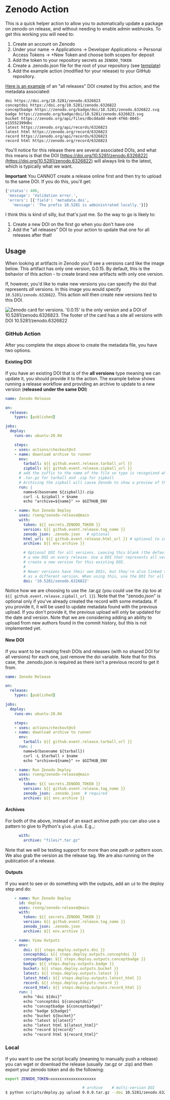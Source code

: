 # Zenodo Action

This is a quick helper action to allow you to automatically update a package on zenodo
on release, and without needing to enable admin webhooks. To get this working you will need to:

1. Create an account on Zenodo
2. Under your name -> Applications -> Developer Applications -> Personal Access Tokens -> +New Token and choose both scopes for deposit
3. Add the token to your repository secrets as `ZENODO_TOKEN`
4. Create a .zenodo.json file for the root of your repository (see [template](.zenodo.json))
5. Add the example action (modified for your release) to your GitHub repository.

[Here is an example](https://doi.org/10.5281/zenodo.6326822) of an "all releases" DOI created by this action, and the metadata associated:

```console
doi https://doi.org/10.5281/zenodo.6326823
conceptdoi https://doi.org/10.5281/zenodo.6326822
conceptbadge https://zenodo.org/badge/doi/10.5281/zenodo.6326822.svg
badge https://zenodo.org/badge/doi/10.5281/zenodo.6326823.svg
bucket https://zenodo.org/api/files/dbcddadd-4ea9-4f66-8045-e15552399dbc
latest https://zenodo.org/api/records/6326823
latest html https://zenodo.org/record/6326823
record https://zenodo.org/api/records/6326823
record html https://zenodo.org/record/6326823
```
 
You'll notice for this release there are several associated DOIs, and what this means is that the DOI [https://doi.org/10.5281/zenodo.6326822](https://doi.org/10.5281/zenodo.6326822)
will always link to the latest, which is typically what we want.

**Important** You CANNOT create a release online first and then try to upload to the same DOI.
If you do this, you'll get:

```python
{'status': 400,
 'message': 'Validation error.',
 'errors': [{'field': 'metadata.doi',
   'message': 'The prefix 10.5281 is administrated locally.'}]}
```

I think this is kind of silly, but that's just me. So the way to go is likely to:

1. Create a new DOI on the first go when you don't have one
2. Add the "all releases" DOI to your action to update that one for all releases after that!

## Usage

When looking at artifacts in Zenodo you'll see a versions card like the image below.  This artifact has
only one version, 0.0.15. By default, this is the behavior of this action - to create brand new artifacts
with only one version.

If, however, you'd like to make new versions you can specify the doi that represents *all*
versions. In this image you would specify `10.5281/zenodo.6326822`.  This action will then
create new versions tied to this DOI.

![Zenodo card for versions. '0.0.15' is the only version and a DOI of 10.5281/zenodo.6326823. The footer of the card has a site all versions with DOI 10.5281/zenodo.6326822](img/zenodo_versions.png)

### GitHub Action

After you complete the steps above to create the metadata file, you have two options.

#### Existing DOI

If you have an existing DOI that is of the **all versions** type meaning we can update it, you should provide it to the action.
The example below shows running a release workflow and providing an archive to update to a new version (**released under the same DOI**)

```yaml
name: Zenodo Release

on:
  release:
    types: [published]

jobs:
  deploy:
    runs-on: ubuntu-20.04

    steps:
    - uses: actions/checkout@v3
    - name: download archive to runner
      env:
        tarball: ${{ github.event.release.tarball_url }}
        zipball: ${{ github.event.release.zipball_url }}
      # add the suffix to the name of the file so type is recognized when downloading from Zenodo
      # .tar.gz for tarball and .zip for zipball
      # Archiving the zipball will cause Zenodo to show a preview of the contents of the zipball while using tarball will not.
      run: |
        name=$(basename ${zipball}).zip  
        curl -L $zipball > $name
        echo "archive=${name}" >> $GITHUB_ENV

    - name: Run Zenodo Deploy
      uses: rseng/zenodo-release@main
      with:
        token: ${{ secrets.ZENODO_TOKEN }}
        version: ${{ github.event.release.tag_name }}
        zenodo_json: .zenodo.json   # optional
        html_url: ${{ github.event.release.html_url }} # optional to include link to the GitHub release
        archive: ${{ env.archive }}

        # Optional DOI for all versions. Leaving this blank (the default) will create
        # a new DOI on every release. Use a DOI that represents all versions will
        # create a new version for this existing DOI.
        #
        # Newer versions have their own DOIs, but they're also linked to this DOI
        # as a different version. When using this, use the DOI for all versions.
        doi: '10.5281/zenodo.6326822'
```

Notice how we are choosing to use the .tar.gz (you could use the zip too at `${{ github.event.release.zipball_url }}`).
Note that the "zenodo.json" is optional only if you've already created the record with some metadata. If you provide it,
it will be used to update metadata found with the previous upload. If you don't provide it, the previous upload will
only be updated for the date and version. Note that we are considering adding an ability to upload from new authors found
in the commit history, but this is not implemented yet.

#### New DOI

If you want to be creating fresh DOIs and releases (with no shared DOI for all versions) for each one, just remove the doi variable. Note
that for this case, the .zenodo.json is required as there isn't a previous record to get it from.

```yaml
name: Zenodo Release

on:
  release:
    types: [published]

jobs:
  deploy:
    runs-on: ubuntu-20.04

    steps:
    - uses: actions/checkout@v3
    - name: download archive to runner
      env:
        tarball: ${{ github.event.release.tarball_url }}
      run: |
        name=$(basename ${tarball})        
        curl -L $tarball > $name
        echo "archive=${name}" >> $GITHUB_ENV

    - name: Run Zenodo Deploy
      uses: rseng/zenodo-release@main
      with:
        token: ${{ secrets.ZENODO_TOKEN }}
        version: ${{ github.event.release.tag_name }}
        zenodo_json: .zenodo.json  # required
        archive: ${{ env.archive }}
```

#### Archives

For both of the above, instead of an exact archive path you can also use a pattern to give to Python's `glob.glob`. E.g.,:

```yaml
      with:
        archive: "files/*.tar.gz"
```

Note that we will be testing support for more than one path or pattern soon.
We also grab the version as the release tag. We are also running on the publication of a release.

#### Outputs

If you want to see or do something with the outputs, add an `id` to the deploy step and do:

```yaml
    - name: Run Zenodo Deploy
      id: deploy
      uses: rseng/zenodo-release@main
      with:
        token: ${{ secrets.ZENODO_TOKEN }}
        version: ${{ github.event.release.tag_name }}
        zenodo_json: .zenodo.json
        archive: ${{ env.archive }}

    - name: View Outputs
      env:
        doi: ${{ steps.deploy.outputs.doi }} 
        conceptdoi: ${{ steps.deploy.outputs.conceptdoi }} 
        conceptbadge: ${{ steps.deploy.outputs.conceptbadge }} 
        badge: ${{ steps.deploy.outputs.badge }} 
        bucket: ${{ steps.deploy.outputs.bucket }} 
        latest: ${{ steps.deploy.outputs.latest }} 
        latest_html: ${{ steps.deploy.outputs.latest_html }} 
        record: ${{ steps.deploy.outputs.record }} 
        record_html: ${{ steps.deploy.outputs.record_html }} 
      run: |
        echo "doi ${doi}"
        echo "conceptdoi ${conceptdoi}"
        echo "conceptbadge ${conceptbadge}"
        echo "badge ${badge}"
        echo "bucket ${bucket}"
        echo "latest ${latest}"
        echo "latest html ${latest_html}"
        echo "record ${record}"
        echo "record html ${record_html}"
```

### Local

If you want to use the script locally (meaning to manually push a release) you can wget
or download the release (usually .tar.gz or .zip) and then export your zenodo token and do
the following:

```bash
export ZENODO_TOKEN=xxxxxxxxxxxxxxxxxxxx

                                  # archive    # multi-version DOI                 # new version
$ python scripts/deploy.py upload 0.0.0.tar.gz --doi 10.5281/zenodo.6326822        --version 0.0.0
```

